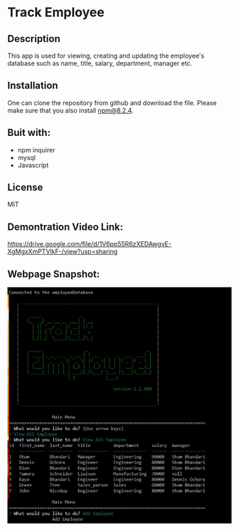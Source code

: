 # Track Employee

## Description

This app is used for viewing, creating and updating the employee's database such as name, title, salary, department, manager etc.

## Installation

One can clone the repository from github and download the file. Please make sure that you also install npm@8.2.4.

## Buit with:

-  npm inquirer
-  mysql
-  Javascript

## License

MIT

## Demontration Video Link:

https://drive.google.com/file/d/1V6pp55R6zXEDAwgvE-XgMgxXmPTVlkF-/view?usp=sharing

## Webpage Snapshot:

![](https://github.com/spbhanda/track_employee/blob/main/assets_images/track_employee.JPG)
